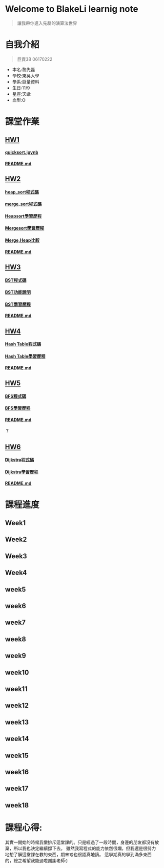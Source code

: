 # Welcome to BlakeLi learnig note
> 讓我帶你進入先磊的演算法世界
# 自我介紹
> 巨資3B 06170222
* 本名:黎先磊
* 學校:東吳大學
* 學系:巨量資料
* 生日:11/9
* 星座:天蠍
* 血型:O

# 課堂作業
## [HW1](https://github.com/blakeli119/blakeli1109/tree/master/HW1)
#### [quicksort.ipynb](https://github.com/blakeli119/blakeli1109/blob/master/HW1/quicksort.ipynb)
#### [README.md](https://github.com/blakeli119/blakeli1109/blob/master/HW1/README.md)
## [HW2](https://github.com/blakeli119/blakeli1109/tree/master/HW2)
#### [heap_sort程式碼](https://github.com/blakeli119/blakeli1109/blob/master/HW2/heap_sort_06170222.py)
#### [merge_sort程式碼](https://github.com/blakeli119/blakeli1109/blob/master/HW2/merge_sort_06170222.py)
#### [Heapsort學習歷程](https://github.com/blakeli119/blakeli1109/blob/master/HW2/Heapsort%E5%AD%B8%E7%BF%92%E6%AD%B7%E7%A8%8B.md)
#### [Mergesort學習歷程](https://github.com/blakeli119/blakeli1109/blob/master/HW2/Mergesort%E5%AD%B8%E7%BF%92%E6%AD%B7%E7%A8%8B.md)
#### [Merge,Heap比較](https://github.com/blakeli119/blakeli1109/blob/master/HW2/%E6%AF%94%E8%BC%83.md)
#### [README.md](https://github.com/blakeli119/blakeli1109/blob/master/HW2/README.md)

## [HW3](https://github.com/blakeli119/blakeli1109/tree/master/HW3)
#### [BST程式碼](https://github.com/blakeli119/blakeli1109/blob/master/HW3/binary_search_tree_06170222.py)
#### [BST功能說明](https://github.com/blakeli119/blakeli1109/blob/master/HW3/BST%E5%8A%9F%E8%83%BD%E8%AA%AA%E6%98%8E.md)
#### [BST學習歷程](https://github.com/blakeli119/blakeli1109/blob/master/HW3/%E5%AD%B8%E7%BF%92%E6%AD%B7%E7%A8%8B.md)
#### [README.md](https://github.com/blakeli119/blakeli1109/blob/master/HW3/README.md)
## [HW4](https://github.com/blakeli119/blakeli1109/tree/master/HW4)
#### [Hash Table程式碼](https://github.com/blakeli119/blakeli1109/blob/master/HW4/hash_table_06170222.py)
#### [Hash Table學習歷程](https://github.com/blakeli119/blakeli1109/blob/master/HW4/Hash%20Table%E6%B5%81%E7%A8%8B%E5%9C%96%E3%80%81%E5%AD%B8%E7%BF%92%E6%AD%B7%E7%A8%8B%E8%88%87Hash%20Table%E8%88%87Hash%20Function%E5%8E%9F%E7%90%86.md)
#### [README.md](https://github.com/blakeli119/blakeli1109/blob/master/HW4/README.md)


## [HW5](https://github.com/blakeli119/blakeli1109/tree/master/HW5)
#### [BFS程式碼](https://github.com/blakeli119/blakeli1109/blob/master/HW5/BFS_06170222.py)
#### [BFS學習歷程](https://github.com/blakeli119/blakeli1109/blob/master/HW5/BFS%E6%B5%81%E7%A8%8B%E5%9C%96%E3%80%81%E7%A8%8B%E5%BC%8F%E7%A2%BC%E5%AD%B8%E7%BF%92%E6%AD%B7%E7%A8%8B%E8%88%87BFS%E8%88%87DFS%E5%8E%9F%E7%90%86%E8%88%87%E6%AF%94%E8%BC%83.md)
#### [README.md](https://github.com/blakeli119/blakeli1109/blob/master/HW5/README.md)
７
## [HW6](https://github.com/blakeli119/blakeli1109/tree/master/HW6)
#### [Dijkstra程式碼](https://github.com/blakeli119/blakeli1109/blob/master/HW6/Dijkstra_06170222.py)
#### [Dijkstra學習歷程](https://github.com/blakeli119/blakeli1109/blob/master/HW6/%E5%AD%B8%E7%BF%92%E6%AD%B7%E7%A8%8B.md)
#### [README.md](https://github.com/blakeli119/blakeli1109/blob/master/HW6/README.md)

# 課程進度
## Week1
## Week2
## Week3
## Week4
## week5
## week6
## week7
## week8
## week9
## week10
## week11
## week12
## week13
## week14
## week15
## week16
## week17
## week18


# 課程心得:
其實一開始的時候我蠻排斥這堂課的。只是經過了一段時間，身邊的朋友都沒有放棄，所以我也決定繼續撐下去。
雖然我寫程式的能力依然很爛，但我還是很努力地想了解這堂課在教的東西，期末考也很認真地讀。
這學期真的學到滿多東西的，總之希望我能過啦謝謝老師:)
